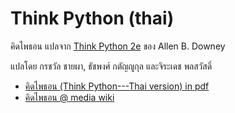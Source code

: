 # Think Python (thai)

คิดไพธอน แปลจาก [Think Python 2e](https://greenteapress.com/wp/think-python-2e/) ของ Allen B. Downey

แปลโดย กรชวัล ชายผา, ธัชพงศ์ กตัญญูกุล และจิระเดช พลสวัสดิ์

  * [คิดไพธอน (Think Python---Thai version) in pdf](https://github.com/tatpongkatanyukul/thinkpythonthai/blob/master/ThaiPython03e.pdf)
  * [คิดไพธอน @ media wiki](https://degas.en.kku.ac.th/coewiki/doku.php?id=python:cover)

